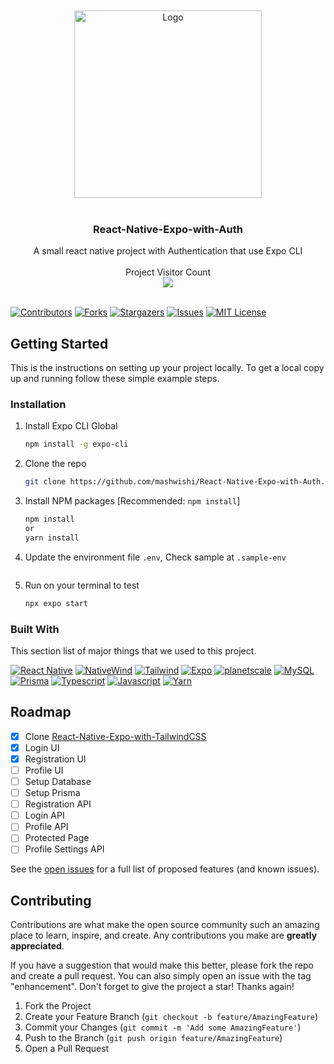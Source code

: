 <br />
<div align="center">
<br />
  <a href="https://github.com/mashwishi/React-Native-Expo-with-Auth">
    <img src="https://i.imgur.com/BqGt0UV.png" alt="Logo" width="300">
  </a>
<br /><br />
  <h3 align="center">React-Native-Expo-with-Auth</h3>
  <p align="center">
	A small react native project with Authentication that use Expo CLI
   <br/><br/>
   Project Visitor Count<br>
   <img src="https://profile-counter.glitch.me/React-Native-Expo-with-Auth/count.svg" />
   <br/><br/>
  </p>
</div>

[![Contributors][contributors-shield]][contributors-url]
[![Forks][forks-shield]][forks-url]
[![Stargazers][stars-shield]][stars-url]
[![Issues][issues-shield]][issues-url]
[![MIT License][license-shield]][license-url]

<!-- GETTING STARTED -->

## Getting Started

This is the instructions on setting up your project locally.
To get a local copy up and running follow these simple example steps.

### Installation

1. Install Expo CLI Global
   ```sh
   npm install -g expo-cli
   ```
2. Clone the repo
   ```sh
   git clone https://github.com/mashwishi/React-Native-Expo-with-Auth.git
   ```
3. Install NPM packages [Recommended: `npm install`]
   ```sh
   npm install
   or
   yarn install
   ```
4. Update the environment file `.env`, Check sample at `.sample-env`

   ```sh

   ```

5. Run on your terminal to test
   ```sh
   npx expo start
   ```

### Built With

This section list of major things that we used to this project.

[![React Native][reactnative]][reactnative-url]
[![NativeWind][nativewind]][nativewind-url]
[![Tailwind][tailwind]][tailwind-url]
[![Expo][expo]][expo-url]
[![planetscale][planetscale]][planetscale-url]
[![MySQL][mysql]][mysql-url]
[![Prisma][prisma]][prisma-url]
[![Typescript][typescript]][typescript-url]
[![Javascript][javascript]][javascript-url]
[![Yarn][yarn]][yarn-url]

 <!-- ROADMAP -->

## Roadmap

- [x] Clone [React-Native-Expo-with-TailwindCSS](https://github.com/mashwishi/React-Native-Expo-with-TailwindCSS "React-Native-Expo-with-TailwindCSS")
- [x] Login UI
- [x] Registration UI
- [ ] Profile UI
- [ ] Setup Database
- [ ] Setup Prisma
- [ ] Registration API
- [ ] Login API
- [ ] Profile API
- [ ] Protected Page
- [ ] Profile Settings API

See the [open issues](https://github.com/mashwishi/kohee/issues) for a full list of proposed features (and known issues).

<!-- CONTRIBUTING -->

## Contributing

Contributions are what make the open source community such an amazing place to learn, inspire, and create. Any contributions you make are **greatly appreciated**.

If you have a suggestion that would make this better, please fork the repo and create a pull request. You can also simply open an issue with the tag "enhancement".
Don't forget to give the project a star! Thanks again!

1. Fork the Project
2. Create your Feature Branch (`git checkout -b feature/AmazingFeature`)
3. Commit your Changes (`git commit -m 'Add some AmazingFeature'`)
4. Push to the Branch (`git push origin feature/AmazingFeature`)
5. Open a Pull Request

<!-- MARKDOWN LINKS & IMAGES -->
<!-- https://www.markdownguide.org/basic-syntax/#reference-style-links -->

[contributors-shield]: https://img.shields.io/github/contributors/mashwishi/React-Native-Expo-with-Auth.svg?style=for-the-badge
[contributors-url]: https://github.com/mashwishi/React-Native-Expo-with-Auth/graphs/contributors
[forks-shield]: https://img.shields.io/github/forks/mashwishi/React-Native-Expo-with-Auth.svg?style=for-the-badge
[forks-url]: https://github.com/mashwishi/React-Native-Expo-with-Auth/network/members
[stars-shield]: https://img.shields.io/github/stars/mashwishi/React-Native-Expo-with-Auth.svg?style=for-the-badge
[stars-url]: https://github.com/mashwishi/React-Native-Expo-with-Auth/stargazers
[issues-shield]: https://img.shields.io/github/issues/mashwishi/React-Native-Expo-with-Auth.svg?style=for-the-badge
[issues-url]: https://github.com/mashwishi/React-Native-Expo-with-Auth/issues
[license-shield]: https://img.shields.io/github/license/mashwishi/React-Native-Expo-with-Auth.svg?style=for-the-badge
[license-url]: https://github.com/mashwishi/React-Native-Expo-with-Auth/blob/main/LICENSE
[reactnative]: https://img.shields.io/badge/React_Native-20232A?style=for-the-badge&logo=react&logoColor=61DAFB
[reactnative-url]: https://reactnative.dev/
[nativewind]: https://img.shields.io/badge/NativeWind-20232A?style=for-the-badge&logo=react&logoColor=61DAFB
[nativewind-url]: https://www.nativewind.dev/quick-starts/expo
[tailwind]: https://img.shields.io/badge/Tailwind-0EA5E9?style=for-the-badge&logo=TailwindCSS&logoColor=white
[tailwind-url]: https://tailwindcss.com/
[expo]: https://img.shields.io/badge/Expo-FFFFFF?style=for-the-badge&logo=Expo&logoColor=01001F
[expo-url]: https://expo.io/
[mysql]: https://img.shields.io/badge/MySQL-F29111?style=for-the-badge&logo=MySQL&logoColor=3E6E93
[mysql-url]: https://www.mysql.com/
[prisma]: https://img.shields.io/badge/Prisma-FFFFFF?style=for-the-badge&logo=Prisma&logoColor=01001F
[prisma-url]: https://www.prisma.io/
[planetscale]: https://img.shields.io/badge/planetscale-01001F?style=for-the-badge&logo=planetscale&logoColor=FFFFFF
[planetscale-url]: https://planetscale.com/
[typescript]: https://img.shields.io/badge/Typescript-3178C6?style=for-the-badge&logo=Typescript&logoColor=FFFFFF
[typescript-url]: https://www.typescriptlang.org/
[javascript]: https://img.shields.io/badge/Javascript-EAD51C?style=for-the-badge&logo=Javascript&logoColor=01001F
[javascript-url]: https://youtu.be/dQw4w9WgXcQ
[yarn]: https://img.shields.io/badge/Yarn-2C8EBB?style=for-the-badge&logo=Yarn&logoColor=FFFFFF
[yarn-url]: https://classic.yarnpkg.com/lang/en/docs/install/
